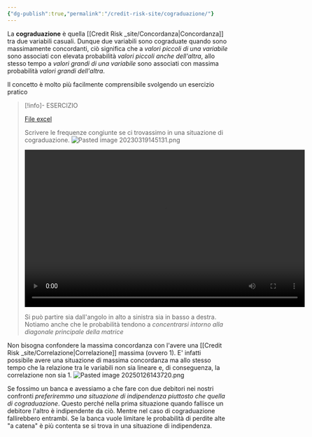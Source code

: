 ```yaml
---
{"dg-publish":true,"permalink":"/credit-risk-site/cograduazione/"}
---
```



La **cograduazione**  è quella [[Credit Risk _site/Concordanza\|Concordanza]] tra due variabili casuali.
Dunque due variabili sono cograduate quando sono massimamente concordanti, ciò significa che a *valori piccoli di una variabile* sono associati con elevata probabilità *valori piccoli anche dell'altra*, allo stesso tempo a *valori grandi di una variabile* sono associati con massima probabilità *valori grandi dell'altra*.

Il concetto è molto più facilmente comprensibile svolgendo un esercizio pratico

> [!info]- ESERCIZIO
> 
>  [File excel](https://github.com/marcolldotcoin/credit_risk/raw/b8c6e0b5bab246d3bba44d7a88c5238ab748698c/src/site/uploads/Combinazione%20lineare%20poisson%2BStrutture%20di%20dipendenza.xlsx)
>  
> Scrivere le frequenze congiunte se ci trovassimo in una situazione di cograduazione.
> ![Pasted image 20230319145131.png](/img/user/Credit%20Risk%20_site/allegati/Pasted%20image%2020230319145131.png)
>
> <video width="640" height="360" controls> <source src="https://github.com/marcolldotcoin/credit_risk/raw/5adc56253006b7683e4abe0887dcdfce1faa1ac1/src/site/uploads/video/Esercizio%20cograduazione.mp4" type="video/mp4"> Your browser does not support the video tag.> </video>
>
> Si può partire sia dall'angolo in alto a sinistra sia in basso a destra.
> Notiamo anche che le probabilità tendono a *concentrarsi intorno alla diagonale principale della matrice*

Non bisogna confondere la massima concordanza con l'avere una [[Credit Risk _site/Correlazione\|Correlazione]] massima (ovvero 1).
E' infatti possibile avere una situazione di massima concordanza ma allo stesso tempo che la relazione tra le variabili non sia lineare e, di conseguenza, la correlazione non sia 1.
![Pasted image 20250126143720.png](/img/user/Credit%20Risk%20_site/allegati/allegati/Pasted%20image%2020250126143720.png)

Se fossimo un banca e avessiamo a che fare con due debitori nei nostri confronti *preferiremmo una situazione di indipendenza piuttosto che quella di cograduazione*.
Questo perché nella prima situazione quando fallisce un debitore l'altro è indipendente da ciò. 
Mentre nel caso di cograduazione fallirebbero entrambi.
Se la banca vuole limitare le probabilità di perdite alte "a catena" è più contenta se si trova in una situazione di indipendenza.


